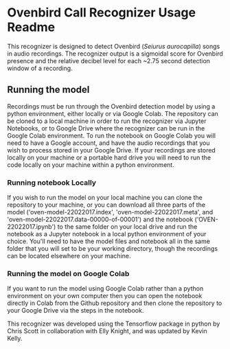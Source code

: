 # Ovenbird Call Recognizer Usage Readme

This recognizer is designed to detect Ovenbird (*Seiurus aurocapilla*) songs in audio recordings.  The recognizer output is a sigmoidal score for Ovenbird presence and the relative decibel level for each ~2.75 second detection window of a recording.

## Running the model
Recordings must be run through the Ovenbird detection model by using a python environment, either locally or via Google Colab.  The repository can be cloned to a local machine in order to run the recognizer via Jupyter Notebooks, or to Google Drive where the recognizer can be run in the Google Colab environment.  To run the notebook on Google Colab you will need to have a Google account, and have the audio recordings that you wish to process stored in your Google Drive.  If your recordings are stored locally on your machine or a portable hard drive you will need to run the code locally on your machine within a python environment.

### Running notebook Locally
If you wish to run the model on your local machine you can clone the repository to your machine, or you can download all three parts of the model ('oven-model-22022017.index', 'oven-model-22022017.meta', and 'oven-model-22022017.data-00000-of-00001') and the notebook ('OVEN-22022017.ipynb') to the same folder on your local drive and run the notebook as a Jupyter notebook in a local python environment of your choice.  You'll need to have the model files and notebook all in the same folder that you will set to be your working directory, though the recordings can be located elsewhere on your machine.

### Running the model on Google Colab 
If you want to run the model using Google Colab rather than a python environment on your own computer then you can open the notebook directly in Colab from the Github repository and then clone the repository to your Google Drive via the steps in the notebook.


This recognizer was developed using the Tensorflow package in python by Chris Scott in collaboration with Elly Knight, and was updated by Kevin Kelly.

